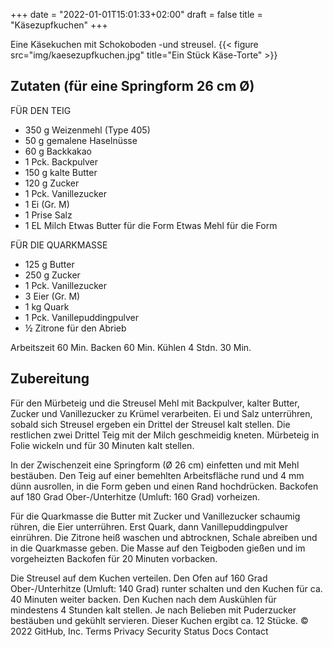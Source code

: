 +++
date = "2022-01-01T15:01:33+02:00"
draft = false
title = "Käsezupfkuchen"
+++

Eine Käsekuchen mit Schokoboden -und streusel.
{{< figure src="img/kaesezupfkuchen.jpg" title="Ein Stück Käse-Torte" >}}

<!--more-->
## Zutaten (für eine Springform 26 cm Ø)
FÜR DEN TEIG
- 350 g Weizenmehl (Type 405)
- 50 g gemalene Haselnüsse
- 60 g Backkakao
- 1 Pck. Backpulver
- 150 g kalte Butter
- 120 g Zucker
- 1 Pck. Vanillezucker
- 1 Ei (Gr. M)
- 1 Prise Salz
- 1 EL Milch
Etwas Butter für die Form
Etwas Mehl für die Form

FÜR DIE QUARKMASSE
- 125 g Butter
- 250 g Zucker
- 1 Pck. Vanillezucker
- 3 Eier (Gr. M)
- 1 kg Quark
- 1 Pck. Vanillepuddingpulver
- ½ Zitrone für den Abrieb

Arbeitszeit	60 Min.
Backen	60 Min.
Kühlen	4 Stdn. 30 Min.

## Zubereitung
Für den Mürbeteig und die Streusel Mehl mit Backpulver, kalter Butter, Zucker und Vanillezucker zu Krümel verarbeiten. Ei und Salz unterrühren, sobald sich Streusel ergeben ein Drittel der Streusel kalt stellen. Die restlichen zwei Drittel Teig mit der Milch geschmeidig kneten. Mürbeteig in Folie wickeln und für 30 Minuten kalt stellen.

In der Zwischenzeit eine Springform (Ø 26 cm) einfetten und mit Mehl bestäuben. Den Teig auf einer bemehlten Arbeitsfläche rund und 4 mm dünn ausrollen, in die Form geben und einen Rand hochdrücken. Backofen auf 180 Grad Ober-/Unterhitze (Umluft: 160 Grad) vorheizen.

Für die Quarkmasse die Butter mit Zucker und Vanillezucker schaumig rühren, die Eier unterrühren. Erst Quark, dann Vanillepuddingpulver einrühren. Die Zitrone heiß waschen und abtrocknen, Schale abreiben und in die Quarkmasse geben. Die Masse auf den Teigboden gießen und im vorgeheizten Backofen für 20 Minuten vorbacken. 

Die Streusel auf dem Kuchen verteilen. Den Ofen auf 160 Grad Ober-/Unterhitze (Umluft: 140 Grad) runter schalten und den Kuchen für ca. 40 Minuten weiter backen. Den Kuchen nach dem Auskühlen für mindestens 4 Stunden kalt stellen. Je nach Belieben mit Puderzucker bestäuben und gekühlt servieren. Dieser Kuchen ergibt ca. 12 Stücke.
© 2022 GitHub, Inc.
Terms
Privacy
Security
Status
Docs
Contact 
